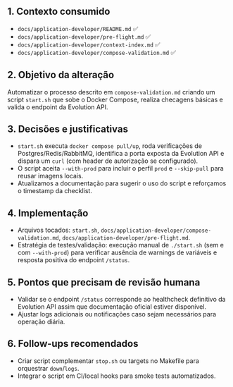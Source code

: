 ## 1. Contexto consumido
- `docs/application-developer/README.md` ✅
- `docs/application-developer/pre-flight.md` ✅
- `docs/application-developer/context-index.md` ✅
- `docs/application-developer/compose-validation.md` ✅

## 2. Objetivo da alteração
Automatizar o processo descrito em `compose-validation.md` criando um script `start.sh` que sobe o Docker Compose, realiza checagens básicas e valida o endpoint da Evolution API.

## 3. Decisões e justificativas
- `start.sh` executa `docker compose pull/up`, roda verificações de Postgres/Redis/RabbitMQ, identifica a porta exposta da Evolution API e dispara um `curl` (com header de autorização se configurado).
- O script aceita `--with-prod` para incluir o perfil `prod` e `--skip-pull` para reusar imagens locais.
- Atualizamos a documentação para sugerir o uso do script e reforçamos o timestamp da checklist.

## 4. Implementação
- Arquivos tocados: `start.sh`, `docs/application-developer/compose-validation.md`, `docs/application-developer/pre-flight.md`.
- Estratégia de testes/validação: execução manual de `./start.sh` (sem e com `--with-prod`) para verificar ausência de warnings de variáveis e resposta positiva do endpoint `/status`.

## 5. Pontos que precisam de revisão humana
- Validar se o endpoint `/status` corresponde ao healthcheck definitivo da Evolution API assim que documentação oficial estiver disponível.
- Ajustar logs adicionais ou notificações caso sejam necessários para operação diária.

## 6. Follow-ups recomendados
- Criar script complementar `stop.sh` ou targets no Makefile para orquestrar `down`/`logs`.
- Integrar o script em CI/local hooks para smoke tests automatizados.
